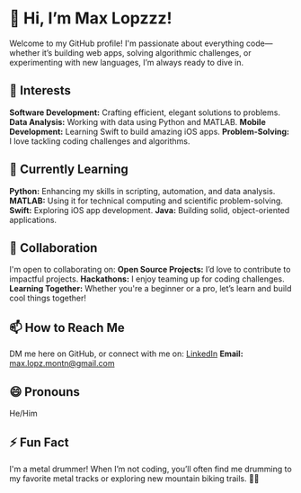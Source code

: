 👋 Hi, I’m Max Lopzzz!
==============
Welcome to my GitHub profile! I'm passionate about everything code—whether it’s building web apps, solving algorithmic challenges, or experimenting with new languages, I’m always ready to dive in.

👀 Interests
-----------------
**Software Development:** Crafting efficient, elegant solutions to problems.
**Data Analysis:** Working with data using Python and MATLAB.
**Mobile Development:** Learning Swift to build amazing iOS apps.
**Problem-Solving:** I love tackling coding challenges and algorithms.

🌱 Currently Learning
-----------------
**Python:** Enhancing my skills in scripting, automation, and data analysis.
**MATLAB:** Using it for technical computing and scientific problem-solving.
**Swift:** Exploring iOS app development.
**Java:** Building solid, object-oriented applications.

💞️ Collaboration
-----------------
I'm open to collaborating on:
**Open Source Projects:** I’d love to contribute to impactful projects.
**Hackathons:** I enjoy teaming up for coding challenges.
**Learning Together:** Whether you're a beginner or a pro, let’s learn and build cool things together!

📫 How to Reach Me
-----------------
DM me here on GitHub, or connect with me on:
[LinkedIn](https://www.linkedin.com/in/hannia-mabel-lópez-montaño-234934288/)
**Email:** max.lopz.montn@gmail.com

😄 Pronouns
-----------------
He/Him

⚡ Fun Fact
-----------------
I'm a metal drummer! When I’m not coding, you’ll often find me drumming to my favorite metal tracks or exploring new mountain biking trails. 🥁🚵
